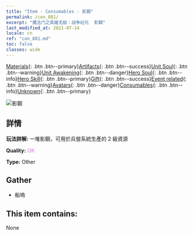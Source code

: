 ```yaml
---
title: "Item - Consumables - 影鋼"
permalink: /con_881/
excerpt: "魔法门之英雄无敌：战争纪元  影鋼"
last_modified_at: 2021-07-14
locale: cn
ref: "con_881.md"
toc: false
classes: wide
---
```

 [Materials](/ItemsCN/){: .btn .btn--primary}[Artifacts](/ItemsCN/Artifacts/){: .btn .btn--success}[Unit Soul](/ItemsCN/UnitSoul/){: .btn .btn--warning}[Unit Awakening](/ItemsCN/UnitAwakening/){: .btn .btn--danger}[Hero Soul](/ItemsCN/HeroSoul/){: .btn .btn--info}[Hero Skill](/ItemsCN/HeroSkill/){: .btn .btn--primary}[Gift](/ItemsCN/Gift/){: .btn .btn--success}[Event related](/ItemsCN/Events/){: .btn .btn--warning}[Avatars](/ItemsCN/Avatars/){: .btn .btn--danger}[Consumables](/ItemsCN/Consumables/){: .btn .btn--info}[Unknown](/ItemsCN/Unknown/){: .btn .btn--primary}

 ![影鋼](/images/t/i_114.png)

## 詳情
 **玩法詳解:** 一堆影鋼，可用於兵營系統生產的 2 級資源

 **Quality:** <span style="color: #DA70D6">OK</span>

 **Type:** Other

## Gather

*    船塢 

## This item contains:

  None

